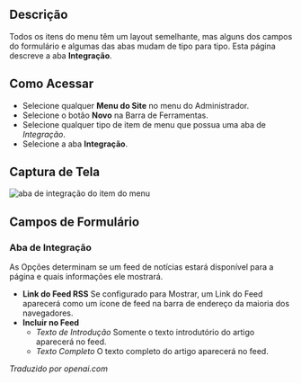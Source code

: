 <!-- Filename: Help6.x:Menu_Item_Integration / Display title: Integração de Itens do Menu -->

## Descrição

Todos os itens do menu têm um layout semelhante, mas alguns dos campos do formulário e algumas das abas mudam de tipo para tipo. Esta página descreve a aba **Integração**.  

## Como Acessar

* Selecione qualquer **Menu do Site** no menu do Administrador.
* Selecione o botão **Novo** na Barra de Ferramentas.
* Selecione qualquer tipo de item de menu que possua uma aba de *Integração*.
* Selecione a aba **Integração**.

## Captura de Tela

![aba de integração do item do menu](../../../pt/images/menu-items-common/menu-item-category-blog-integration.png)

## Campos de Formulário

### Aba de Integração

As Opções determinam se um feed de notícias estará disponível para a página e quais informações ele mostrará.

- **Link do Feed RSS** Se configurado para Mostrar, um Link do Feed aparecerá como um ícone de feed na barra de endereço da maioria dos navegadores.
- **Incluir no Feed**
  - *Texto de Introdução* Somente o texto introdutório do artigo aparecerá no feed.
  - *Texto Completo* O texto completo do artigo aparecerá no feed.

*Traduzido por openai.com*

